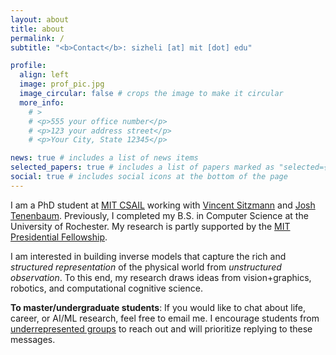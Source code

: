```yaml
---
layout: about
title: about
permalink: /
subtitle: "<b>Contact</b>: sizheli [at] mit [dot] edu"

profile:
  align: left
  image: prof_pic.jpg
  image_circular: false # crops the image to make it circular
  more_info: 
    # >
    # <p>555 your office number</p>
    # <p>123 your address street</p>
    # <p>Your City, State 12345</p>

news: true # includes a list of news items
selected_papers: true # includes a list of papers marked as "selected={true}"
social: true # includes social icons at the bottom of the page
---
```

I am a PhD student at [MIT CSAIL](https://csail.mit.edu/) working with [Vincent Sitzmann](https://www.vincentsitzmann.com/) and [Josh Tenenbaum](http://web.mit.edu/cocosci/josh.html). Previously, I completed my B.S. in Computer Science at the University of Rochester. My research is partly supported by the [MIT Presidential Fellowship](https://oge.mit.edu/fellowships/presidential-graduate-fellowship-program/).

I am interested in building inverse models that capture the rich and *structured representation* of the physical world from *unstructured observation*. To this end, my research draws ideas from vision+graphics, robotics, and computational cognitive science.

**To master/undergraduate students**: If you would like to chat about life, career, or AI/ML research, feel free to email me. I encourage students from [underrepresented groups]() to reach out and will prioritize replying to these messages.

<!-- Write your biography here. Tell the world about yourself. Link to your favorite [subreddit](http://reddit.com). You can put a picture in, too. The code is already in, just name your picture `prof_pic.jpg` and put it in the `img/` folder.

Put your address / P.O. box / other info right below your picture. You can also disable any of these elements by editing `profile` property of the YAML header of your `_pages/about.md`. Edit `_bibliography/papers.bib` and Jekyll will render your [publications page](/al-folio/publications/) automatically.

Link to your social media connections, too. This theme is set up to use [Font Awesome icons](https://fontawesome.com/) and [Academicons](https://jpswalsh.github.io/academicons/), like the ones below. Add your Facebook, Twitter, LinkedIn, Google Scholar, or just disable all of them. -->

